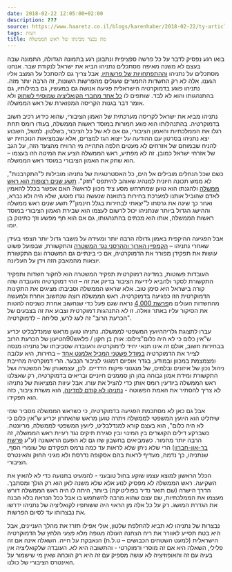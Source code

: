 ```yaml
---
date: 2018-02-22 12:05:00+02:00
description: ???
source: https://www.haaretz.co.il/blogs/karenhaber/2018-02-22/ty-article/0000017f-f8d8-d887-a7ff-f8fc47dc0000
tags: דעות
title: מה נבצר מבינתו של ראש הממשלה
---
```


בואו רגע נפסיק לדבר על כל פרשה ספציפית ונתבונן רגע בתמונה הגדולה, התמונה שבה בעצם לא משנה מאיפה מסתכלים נתניהו הביא את ישראל לנקודת שבר. אנחנו מסתכלים על נתניהו [וההתפתחויות של פרשותיו](/st/c/prod/heb/2017/01/bibifiles/0/), אבל צריך גם להסתכל על המצב אליו הגענו. אלה לא רק החשדות החמורים שעולים מהפרשות השונות, זה הרבה יותר מזה. נתניהו פוגע בדמוקרטיה הישראלית פגיעה אנושה גם במעשיו, גם במילותיו, גם בהתנהגותו והוא לא לבד. שותפים לו [כל אחד מחברי הקואליציה שמוסיף לשתוק](/news/politics/2018-02-20/ty-article/0000017f-def4-df9c-a17f-fefc97570000) ולא אומר דבר בגנות הקריסה המפוארת של ראש הממשלה. 

נתניהו מביא את ישראל לקריסה מערכתית של האמון הציבורי, שהוא כידוע רכיב חשוב בדמוקרטיה. בהתנהלותו הוא פוגע חמורות במוסד ראשות הממשלה, בעודו רומס תחת רגלו את הממלכתיות והאמון הציבורי, גם אם לא של כל הציבור, בשלטון. למשל, השבוע יצא נתניהו בסרטון עם ההודעה על ייצוא הגז למצרים, אלא שבמציאות הנוכחית יש להניח שבמוחם של אזרחים לא מעטים חלפה התהייה מי הרוויח מהצעד הזה, על הגב של אזרחי ישראל כמובן. זה לא מפתיע, ראש הממשלה הציע את המיטה הזו בעצמו – הוא שחק את האמון הציבורי במוסד ראש הממשלה. 

כשם שכל הנחלים מובילים אל הים, כל האסטרטגיות של נתניהו מובילות ל"התקרבנות", לא ממש תכונה חיונית למנהיג שאוהב להיתפס "חזק". [תשע שנים רצופות הוא ראש ממשלה](/opinions/2017-01-10/ty-article-opinion/.premium/0000017f-e79e-dea7-adff-f7ffa73d0000) ולהגנתו הוא טוען שמתרחש מסע ציד מכוון לראשו? האם אפשר בכלל להאמין לאדם שהוביל אותנו למערכת בחירות בתואנה שנעשה נגדו פוטש, שלא היה ולא נברא, ואחר כך שינה את גרסתו ל"יצאתי לבחירות בגלל חינמון"? תשע שנים ראש ממשלה וההישג הגדול ביותר שנתניהו יכול לרשום לעצמו הוא שבירת האמון הציבורי במוסד ראשות הממשלה, אותו הוא מכתים בהתנהגותו, גם אם הוא חף מפשע וזך כתינוק בן יומו. 

אבל הפגיעה ההיקפית באמון גדולה הרבה יותר ומעידה על משבר גדול יותר הצפוי בעידן שאחרי נתניהו – [הקמפיין הארוך וההרסני נגד המשטרה](/news/law/2018-02-08/ty-article/0000017f-e528-d568-ad7f-f76b23400000) והתקשורת, שבפועל פשוט עושות את תפקידן מפורר את הדמוקרטיה, אם כי בינתיים גם המשטרה וגם התקשורת יוצאות מהמאבק הזה וידן על העליונה. 

העובדות פשוטות, במדינה דמוקרטית תפקיד המשטרה הוא לחקור חשדות ותפקיד התקשורת לסקר ולהביא לידיעת הציבור בדיוק את זה – זוהי דמוקרטיה והעובדה שזה קורה בישראל היא סימן טוב. אלא שראש הממשלה וסביבתו מציגים את התקינות הדמוקרטית הזו כפגיעה בדמוקרטיה. ראש הממשלה רוצה שנחשוב אחרת ולמעשה מהחשדות העולים מ[פרשת 4,000](/news/law/2018-02-21/ty-article/0000017f-df0f-d856-a37f-ffcf388e0000) נראה שגם פעל כדי שנחשוב אחרת כשניסה להטות את הסיקור עליו באתר וואלה. זו לא התנהגות דמוקרטית וצבוע את זה בצבעים של "הכרעת הרוב" זה לעג לרש, סליחה – לדמוקרטיה. 

 עברו לתצוגת גלריההיועץ המשפטי לממשלה. נתניהו טוען מראש שמנדלבליט יכריע ש"אין כלום כי לא היה כלום"צילום: אורן בן חקון / פלאש90הטיעון של הכרעת הרוב בבחירות חשוב, אולם זה אינו תנאי יחיד לדמוקרטיה והעובדה שסביבתו של נתניהו מנסה לצייר את הדמוקרטיה [במודל פשטני המכיל אלמנט אחד](/blogs/ariana/2017-08-10/ty-article/.premium/0000017f-db91-d3ff-a7ff-fbb1a0710000) – בחירות, היא עלובה ומצמצמת במכוון ובמודע, בגדר אופיום דמגוגי לציבור הנבער. הרי דמוקרטיה מחייבת ניהול נכון של איזונים ובלמים, של מנגנוני פיקוח הדדיים. לכן, עצמאותן של המשטרה ושל התקשורת ומידת אמון גבוהה בהן הן סממנים חיוניים ובריאים בדמוקרטיה, רק שאצלנו ראש הממשלה ביודעין רומס אותן כדי להציל את עורו. אבל עיוות המציאות של נתניהו לא צריך להסתיר את האמת הפשוטה - [נתניהו לא קודם למדינה](/opinions/editorial-articles/2017-08-11/ty-article-opinion/.premium/0000017f-dba1-d3a5-af7f-fbafcae60000), הוא משרת ציבור, כזה הוא תפקידו. 

אבל גם כאן לא מסתכמת הפגיעה בדמוקרטיה, כי כשראש הממשלה מסביר שמי שיחליט הוא היועץ המשפטי לממשלה ויתרה טוען מראש שהאחרון יכריע ש"אין כלום כי לא היה כלום", הוא בעצם קורא למנדלבליט, ליועץ המשפטי לממשלה, מריונטה. כשברקע דילים הקושרים בין המינוי ובין סגירת תיקים נגד רעיית ראש הממשלה, זה הרבה יותר מחמור. כשמביאים בחשבון שזו גם לא הפעם הראשונה (ע"ע [פרשת בר-און-חברון](/misc/2001-12-16/ty-article/0000017f-f185-da6f-a77f-f98fd8040000)) הרי שלא ניתן שלא לראות עד כמה נרמס תפקידם של שומרי הסף, שנתניהו, כך נדמה, מעדיף לראות בהם אסקופה נדרסת ולא מגיני החוק והאינטרס הציבורי. 

הכלל הראשון למוצא עצמו שוקע בחול טובעני - להמעיט בתנועה כדי לא להאיץ את השקיעה. ראש הממשלה לא מפסיק לנוע אלא שלא משנה לאן הוא רק הולך ומסתבך. הדרך הישרה (שם תואר נדיר בפוליטיקה) ביותר, היתה לו היה ראש הממשלה דורש מעצמו את הממלכתיות, שם עצם שהוא מרבה להשתמש בו אבל ככל הנראה בלא הבנה את הגדרת המושג. רק על כל אלה מן הראוי היה ששותפיו לקואליציה של נתניהו ידרשו את נבצרותו עד לסיום הפרשות. 

נבצרות של נתניהו לא תביא להחלפת שלטון, אולי אפילו תזרז את מהלך העניינים, אבל היא בטח תסייע לאוורר את ריח הצחנה העולה מגופה מלא פצעי הלחץ של הדמוקרטיה הישראלית (למעט השטחים הכבושים – ט.ל.ח) הנאבקת על חייה. השאלה אינה אם זה פלילי, השאלה היא אם זה מוסרי ודמוקרטי - והתשובה היא לא. העובדה שלקואליציה אין בעיה עם זה והאופוזיציה לא עושה מספיק עם זה היא רק הוכחה שאין מי שישמור על האינטרס הציבורי של כולנו.